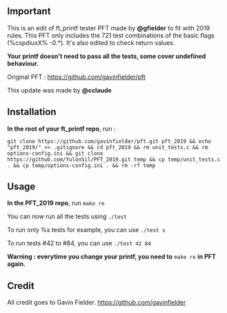 ## Important
This is an edit of ft_printf tester PFT made by **@gfielder** to fit with 2019 rules.
This PFT only includes the 721 test combinations of the basic flags (%cspdiuxX% -0.*).
It's also edited to check return values.

**Your printf doesn't need to pass all the tests, some cover undefined behaviour.**

Original PFT : https://github.com/gavinfielder/pft

This update was made by **@cclaude**

## Installation
**In the root of your ft_printf repo**, run :

```
git clone https://github.com/gavinfielder/pft.git pft_2019 && echo "pft_2019/" >> .gitignore && cd pft_2019 && rm unit_tests.c && rm options-config.ini && git clone https://github.com/YulonSil/PFT_2019.git temp && cp temp/unit_tests.c . && cp temp/options-config.ini . && rm -rf temp
```

## Usage

**In the PFT_2019 repo**, run ```make re```

You can now run all the tests using ```./test``` 

To run only %s tests for example, you can use ```./test s```

To run tests #42 to #84, you can use ```./test 42 84```

**Warning : everytime you change your printf, you need to** ```make re``` **in PFT again.**

## Credit

All credit goes to Gavin Fielder.
https://github.com/gavinfielder
